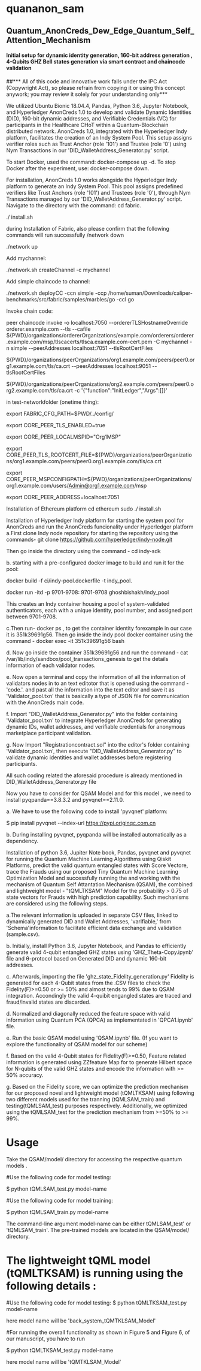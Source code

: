 # quananon_sam

## Quantum_AnonCreds_Dew_Edge_Quantum_Self_Attention_Mechanism
#### Initial setup for dynamic identity generation, 160-bit address generation , 4-Qubits GHZ Bell states generation via smart contract and chaincode validation 
##*** All of this code and innovative work falls under the IPC Act (Copywright Act), so please refrain from copying it or using this concept anywork; you may review it solely for your understanding only***

We utilized Ubuntu Bionic 18.04.4, Pandas, Python 3.6, Jupyter Notebook, and Hyperledger AnonCreds 1.0 to develop and validate Dynamic Identities (DID), 160-bit dynamic addresses, and Verifiable Credentials (VC) for participants in the Healthcare CHoT within a Quantum-Blockchain distributed network. AnonCreds 1.0, integrated with the Hyperledger Indy platform, facilitates the creation of an Indy System Pool. This setup assigns verifier roles such as Trust Anchor (role '101') and Trustee (role '0') using Nym Transactions in our 'DID_WalletAddress_Generator.py' script.

To start Docker, used the command: docker-compose up -d. To stop Docker after the experiment, use: docker-compose down.

For installation, AnonCreds 1.0 works alongside the Hyperledger Indy platform to generate an Indy System Pool. This pool assigns predefined verifiers like Trust Anchors (role '101') and Trustees (role '0'), through Nym Transactions managed by our 'DID_WalletAddress_Generator.py' script. Navigate to the directory with the command: cd fabric.

./ install.sh

during Installation of Fabric, also please confirm that the following commands will run successfully /network down

./network up

Add mychannel:

./network.sh createChannel -c mychannel

Add simple chaincode to channel:

./network.sh deployCC -ccn simple -ccp /home/suman/Downloads/caliper-benchmarks/src/fabric/samples/marbles/go -ccl go

Invoke chain code:

peer chaincode invoke -o localhost:7050 --ordererTLSHostnameOverride orderer.example.com --tls --cafile ${PWD}/organizations/ordererOrganizations/example.com/orderers/orderer.example.com/msp/tlscacerts/tlsca.example.com-cert.pem -C mychannel -n simple --peerAddresses localhost:7051 --tlsRootCertFiles

${PWD}/organizations/peerOrganizations/org1.example.com/peers/peer0.org1.example.com/tls/ca.crt --peerAddresses localhost:9051 --tlsRootCertFiles

${PWD}/organizations/peerOrganizations/org2.example.com/peers/peer0.org2.example.com/tls/ca.crt -c '{"function":"InitLedger","Args":[]}'

in test-networkfolder (onetime thing):

export FABRIC_CFG_PATH=$PWD/../config/

export CORE_PEER_TLS_ENABLED=true

export CORE_PEER_LOCALMSPID="Org1MSP"

export CORE_PEER_TLS_ROOTCERT_FILE=${PWD}/organizations/peerOrganizations/org1.example.com/peers/peer0.org1.example.com/tls/ca.crt

export CORE_PEER_MSPCONFIGPATH=${PWD}/organizations/peerOrganizations/org1.example.com/users/Admin@org1.example.com/msp

export CORE_PEER_ADDRESS=localhost:7051

Installation of Ethereum platform cd ethereum
sudo ./ install.sh

Installation of Hyperledger Indy platform for starting the system pool for AnonCreds and run the AnonCreds funcionality under Hyperledger platform 
a.First clone Indy node repository for starting the repository using the commands-
git clone https://github.com/hyperledger/indy-node.git

Then go inside the directory using the command - cd indy-sdk

b. starting with a pre-configured docker image to build and run it for the pool:

docker build -f ci/indy-pool.dockerfile -t indy_pool.

docker run -itd -p 9701-9708: 9701-9708 ghoshbishakh/indy_pool

This creates an Indy container housing a pool of system-validated authenticators, each with a unique identity, pool number, and assigned port between 9701-9708.

c.Then run- docker ps , to get the container identity forexample in our case it is 351k39691g56. Then go inside the indy pool docker container using the command - docker exec -it 351k39691g56 bash

d. Now go inside the container 351k39691g56 and run the command - cat /var/lib/indy/sandbox/pool_transactions_genesis to get the details information of each validator nodes.

e. Now open a terminal and copy the information of all the information of validators nodes in to an text editotor that is opened using the command -'code.'. and past all the information into the text editor and save it as 'Validator_pool.txn' that is basically a type of JSON file for communication with the AnonCreds main code.

f. Import "DID_WalletAddress_Generator.py" into the folder containing 'Validator_pool.txn' to integrate Hyperledger AnonCreds for generating dynamic IDs, wallet addresses, and verifiable credentials for anonymous marketplace participant validation.

g. Now Import "Registrationcontract.sol" into the editor's folder containing 'Validator_pool.txn', then execute "DID_WalletAddress_Generator.py" to validate dynamic identities and wallet addresses before registering participants.

All such coding related the aforesaid procedure is already mentioned in DID_WalletAddress_Generator.py file

Now you have to consider for QSAM Model and for this model , we need to install pyqpanda==3.8.3.2 and pyvqnet==2.11.0. 

a. We have to use the following code to install 'pyvqnet' platform:

$ pip install pyvqnet --index-url https://pypi.originqc.com.cn

b. During installing pyvqnet, pyqpanda will be installed automatically as a dependency.

Installation of python 3.6, Jupiter Note book, Pandas, pyvqnet and pyvqnet for running the Quantum Machine Learning Algorithms using Qiskit Platforms, predict the valid quantum entangled states with Score Vectore, trace the Frauds using our proposed Tiny Quantum Machine Learning Optimization Model and successfully running the and working with the mechanism of Quantum Self Attantation Mechanism (QSAM), the combined and lightweight model - "tQMLTKSAM"  Model for the probability > 0.75 of state vectors for Frauds with high prediction capability. Such mechanisms are considered using the following steps.

a.The relevant information is uploaded in separate CSV files, linked to dynamically generated DID and Wallet Addresses, 'varifiable,' from 'Schema'information to facilitate efficient data exchange and validation (sample.csv).

b. Initially, install Python 3.6, Jupyter Notebook, and Pandas to efficiently generate valid 4-qubit entangled GHZ states using 'GHZ_Theta-Copy.ipynb' file and θ-protocol based on Generated DID and dynamic 160-bit addresses.

c. Afterwards, importing the file 'ghz_state_Fidelity_generation.py' Fidelity is generated for each 4-Qubit states from the .CSV files to check the Fidelity(F)>=0.50 or >= 50% and almost tends to 99% due to QSAM integration. Accondingly the valid 4-quibit engangled states are traced and fraud/invalid states are discarded.

d. Normalized and diagonally reduced the feature space with valid information using Quantum PCA (QPCA) as implementated in 'QPCA1.ipynb' file.

e. Run the basic QSAM model using 'QSAM.ipynb' file. (If you want to explore the functionality of QSAM model for our scheme)

f. Based on the valid 4-Qubit states for Fidelity(F)>=0.50, Feature related information is generated using ZZfeature Map for to generate Hilbert space for N-qubits of the valid GHZ states and encode the information with >= 50% accuracy.

g. Based on the Fidelity score, we can optimize the prediction mechanism for our proposed novel and lightweight model (tQMLTKSAM) using following two different models used for the tranning (tQMLSAM_train) and testing(tQMLSAM_test) purposes respectively. Additionally, we optimized using the tQMLSAM_test for the prediction mechanism from >=50% to >= 99%.


# Usage 
Take the QSAM/model/ directory for accessing the respective quantum models .

#Use the following code for model testing:

$ python tQMLSAM_test.py model-name

#Use the following code for model training:

$ python tQMLSAM_train.py model-name

The command-line argument model-name can be either tQMLSAM_test' or 'tQMLSAM_train'. The pre-trained models are located in the QSAM/model/ directory. 

# The lightweight tQML model (tQMLTKSAM) is running using the following details :
#Use the following code for model testing:
$ python tQMLTKSAM_test.py model-name

here model name will be 'back_system_tQMTKLSAM_Model'

#For running the overall functionality as shown in Figure 5 and Figure 6, of our manuscript, you have to run 

$ python tQMLTKSAM_test.py model-name

here model name will be 'tQMTKLSAM_Model'
